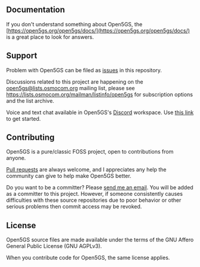 ## Documentation

If you don't understand something about Open5GS, the [https://open5gs.org/open5gs/docs/](https://open5gs.org/open5gs/docs/) is a great place to look for answers.

## Support

Problem with Open5GS can be filed as [issues](https://github.com/open5gs/open5gs/issues) in this repository. 

Discussions related to this project are happening on the [open5gs@lists.osmocom.org](mailto:open5gs@lists.osmocom.org) mailing list, please see <https://lists.osmocom.org/mailman/listinfo/open5gs> for subscription options and the list archive.

Voice and text chat available in Open5GS's [Discord](https://discordapp.com/) workspace. Use [this link](https://discord.gg/GreNkuc) to get started.

## Contributing

Open5GS is a pure/classic FOSS project, open to contributions from anyone.

[Pull requests](https://github.com/open5gs/open5gs/pulls) are always welcome, and I appreciates any help the community can give to help make Open5GS better.

Do you want to be a committer? Please [send me an email](mailto:acetcom@gmail.com). You will be added as a committer to this project. However, if someone consistently causes difficulties with these source repositories due to poor behavior or other serious problems then commit access may be revoked.

## License

Open5GS source files are made available under the terms of the GNU Affero General Public License (GNU AGPLv3).

When you contribute code for Open5GS, the same license applies.

